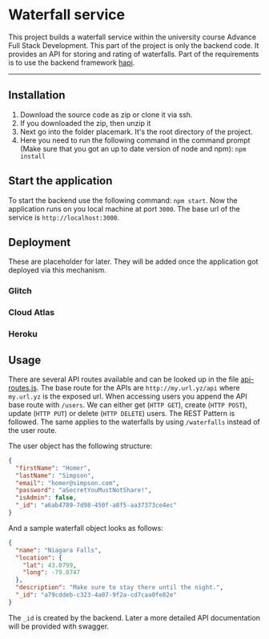 # Waterfall service

This project builds a waterfall service within the university course Advance Full Stack Development. This part of the
project is only the backend code. It provides an API for storing and rating of waterfalls. Part of the requirements is
to use the backend framework [hapi](https://hapi.dev/).

---

## Installation

1. Download the source code as zip or clone it via ssh.
2. If you downloaded the zip, then unzip it
3. Next go into the folder placemark. It's the root directory of the project.
4. Here you need to run the following command in the command prompt (Make sure that you got an up to date version of
   node and npm): `npm install`

## Start the application

To start the backend use the following command: `npm start`. Now the application runs on you local machine at
port `3000`. The base url of the service is `http://localhost:3000`.

## Deployment

These are placeholder for later. They will be added once the application got deployed via this mechanism.

### Glitch

### Cloud Atlas

### Heroku

## Usage

There are several API routes available and can be looked up in the file [api-routes.js](./src/api-routes.js). The base
route for the APIs are `http://my.url.yz/api` where `my.url.yz` is the exposed url. When accessing users you append the
API base route with `/users`. We can either get (`HTTP GET`), create (`HTTP POST`), update (`HTTP PUT`) or
delete (`HTTP DELETE`) users. The REST Pattern is followed. The same applies to the waterfalls by using `/waterfalls`
instead of the user route.

The user object has the following structure:

````json
{
  "firstName": "Homer",
  "lastName": "Simpson",
  "email": "homer@simpson.com",
  "password": "aSecretYouMustNotShare!",
  "isAdmin": false,
  "_id": "a6ab4789-7d98-450f-a8f5-aa37373ce4ec"
}
````

And a sample waterfall object looks as follows:

````json
{
  "name": "Niagara Falls",
  "location": {
    "lat": 43.0799,
    "long": -79.0747
  },
  "description": "Make sure to stay there until the night.",
  "_id": "a79cddeb-c323-4a07-9f2a-cd7caa0fe82e"
}
````

The `_id` is created by the backend.
Later a more detailed API documentation will be provided with swagger.